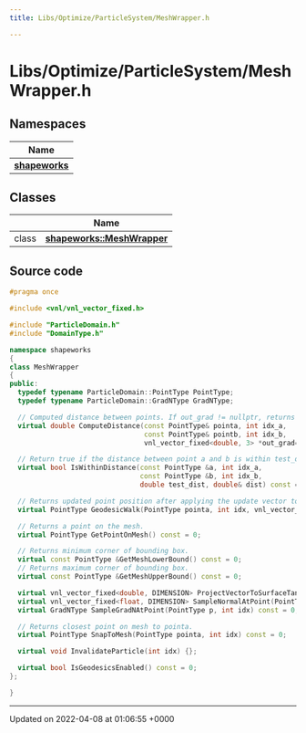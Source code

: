 ```yaml
---
title: Libs/Optimize/ParticleSystem/MeshWrapper.h

---
```


# Libs/Optimize/ParticleSystem/MeshWrapper.h



## Namespaces

| Name           |
| -------------- |
| **[shapeworks](../Namespaces/namespaceshapeworks.md)**  |

## Classes

|                | Name           |
| -------------- | -------------- |
| class | **[shapeworks::MeshWrapper](../Classes/classshapeworks_1_1MeshWrapper.md)**  |




## Source code

```cpp
#pragma once

#include <vnl/vnl_vector_fixed.h>

#include "ParticleDomain.h"
#include "DomainType.h"

namespace shapeworks
{
class MeshWrapper
{
public:
  typedef typename ParticleDomain::PointType PointType;
  typedef typename ParticleDomain::GradNType GradNType;

  // Computed distance between points. If out_grad != nullptr, returns the gradient of the distance in that vector
  virtual double ComputeDistance(const PointType& pointa, int idx_a,
                                 const PointType& pointb, int idx_b,
                                 vnl_vector_fixed<double, 3> *out_grad=nullptr) const = 0;

  // Return true if the distance between point a and b is within test_dist
  virtual bool IsWithinDistance(const PointType &a, int idx_a,
                                const PointType &b, int idx_b,
                                double test_dist, double& dist) const = 0;

  // Returns updated point position after applying the update vector to the initial position.
  virtual PointType GeodesicWalk(PointType pointa, int idx, vnl_vector_fixed<double, DIMENSION> vector) const = 0;

  // Returns a point on the mesh.
  virtual PointType GetPointOnMesh() const = 0;

  // Returns minimum corner of bounding box.
  virtual const PointType &GetMeshLowerBound() const = 0;
  // Returns maximum corner of bounding box.
  virtual const PointType &GetMeshUpperBound() const = 0;

  virtual vnl_vector_fixed<double, DIMENSION> ProjectVectorToSurfaceTangent(const PointType & pointa, int idx, vnl_vector_fixed<double, DIMENSION> & vector) const = 0;
  virtual vnl_vector_fixed<float, DIMENSION> SampleNormalAtPoint(PointType p, int idx) const = 0;
  virtual GradNType SampleGradNAtPoint(PointType p, int idx) const = 0;

  // Returns closest point on mesh to pointa.
  virtual PointType SnapToMesh(PointType pointa, int idx) const = 0;

  virtual void InvalidateParticle(int idx) {};

  virtual bool IsGeodesicsEnabled() const = 0;
};

}
```


-------------------------------

Updated on 2022-04-08 at 01:06:55 +0000
